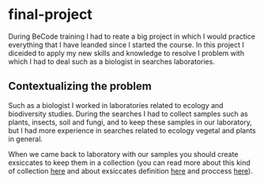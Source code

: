 # final-project

During BeCode training I had to reate a big project in which I would practice everything that I have leanded since I started the course. In this project I diceided to apply my new skills and knowledge to resolve I problem with which I had to deal such as a biologist in searches laboratories.

## Contextualizing the problem

Such as a biologist I worked in laboratories related to ecology and biodiversity studies. During the searches I had to collect samples such as plants, insects, soil and fungi, and to keep these samples in our laboratory, but I had more experience in searches related to ecology vegetal and plants in general.

When we came back to laboratory with our samples you should create exsiccates to keep them in a collection (you can read more about this kind of collection [here](https://en.wikipedia.org/wiki/Herbarium) and about exsiccates definition [here](https://www.etymonline.com/word/exsiccate) and proccess [here](https://en.wikipedia.org/wiki/Desiccation)).